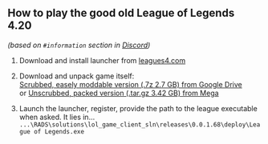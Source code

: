 ## How to play the good old League of Legends 4.20
_(based on `#information` section in [Discord](https://discord.gg/cbucHb4q))_

1. Download and install launcher from [leagues4.com](https://leagues4.com/)

2. Download and unpack game itself:<br/>
[Scrubbed, easely moddable version (.7z 2.7 GB) from Google Drive](https://drive.google.com/file/d/1JVUGe75nMluczrY14xb0KDXiihFRlGnV)<br/>
or
[Unscrubbed, packed version (.tar.gz 3.42 GB) from Mega](https://mega.nz/#!hpkiQK5A!pFkZJtxCMQktJf4umplAdPC_Fukt0xgMfO7g3bGp1Io)

6. Launch the launcher, register, provide the path to the league executable when asked. It lies in...<br/>
`...\RADS\solutions\lol_game_client_sln\releases\0.0.1.68\deploy\League of Legends.exe`
